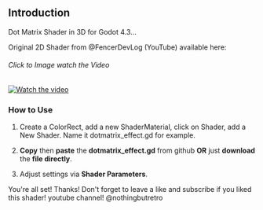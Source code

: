 ## Introduction

Dot Matrix Shader in 3D for Godot 4.3...

Original 2D Shader from @FencerDevLog (YouTube) available here:
###### Click to Image watch the Video
[![Watch the video](https://github.com/mikecabral/Godot_4/blob/main/DotMatrix_Shader_3D/thumbnail.png)](https://www.youtube.com/watch?v=MghVGtBb04A)


### How to Use

1. Create a ColorRect, add a new ShaderMaterial, click on Shader, add a New Shader. Name it dotmatrix_effect.gd for example.

2. **Copy** then **paste** the **dotmatrix_effect.gd** from github **OR** just **download** the **file directly**.

3. Adjust settings via **Shader Parameters**.

You're all set! Thanks!
Don't forget to leave a like and subscribe if you liked this shader!
youtube channel! @nothingbutretro